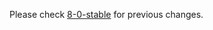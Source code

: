 
Please check [8-0-stable](https://github.com/rails/rails/blob/8-0-stable/activerecord/CHANGELOG.md) for previous changes.
